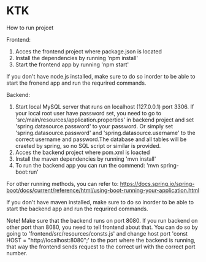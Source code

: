 # KTK

How to run projcet

Frontend:
1. Acces the frontend project where package.json is located
2. Install the dependencies by running 'npm install'
3. Start the frontend app by running 'npm start'

If you don't have node.js installed, make sure to do so inorder to be able to start the fronend app and run the requrired commands.

Backend:
1. Start local MySQL server that runs on localhost (127.0.0.1) port 3306. If your local root user have password set, you need to go to 'src/main/resources/application.properties' in backend project and set 'spring.datasource.password' to your password. Or simply set 'spring.datasource.password' and 'spring.datasource.username' to the correct username and password.The database and all tables will be craeted by spring, so no SQL script or similar is provided.
2. Acces the backend project where pom.xml is loacted
3. Install the maven dependencies by running 'mvn install'
4. To run the backend app you can run the commend: 'mvn spring-boot:run'

For other running methods, you can refer to: https://docs.spring.io/spring-boot/docs/current/reference/html/using-boot-running-your-application.html

If you don't have maven installed, make sure to do so inorder to be able to start the backend app and run the requrired commands.


Note!
Make sure that the backend runs on port 8080. If you run backend on other port than 8080, you need to tell frontend about that. You can do so by going to 'frontend/src/resources/consts.js' and change host port 'const HOST = "http://localhost:8080";' to the port where the backend is running, that way the frontend sends request to the correct url with the correct port number.
